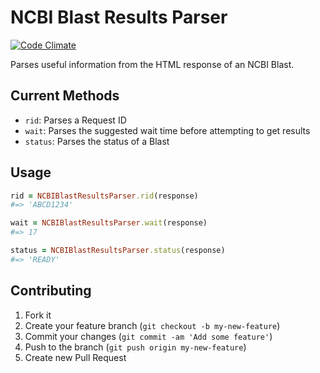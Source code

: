 # NCBI Blast Results Parser

[![Code Climate](https://codeclimate.com/github/garethrees/ncbi_blast_results_parser.png)](https://codeclimate.com/github/garethrees/ncbi_blast_results_parser)

Parses useful information from the HTML response of an NCBI Blast.

## Current Methods

- `rid`: Parses a Request ID
- `wait`: Parses the suggested wait time before attempting to get results
- `status`: Parses the status of a Blast

## Usage

```ruby
rid = NCBIBlastResultsParser.rid(response)
#=> 'ABCD1234'

wait = NCBIBlastResultsParser.wait(response)
#=> 17

status = NCBIBlastResultsParser.status(response)
#=> 'READY'
```

## Contributing

1. Fork it
2. Create your feature branch (`git checkout -b my-new-feature`)
3. Commit your changes (`git commit -am 'Add some feature'`)
4. Push to the branch (`git push origin my-new-feature`)
5. Create new Pull Request
